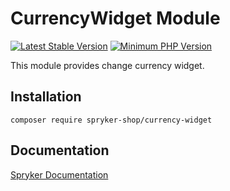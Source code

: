 # CurrencyWidget Module
[![Latest Stable Version](https://poser.pugx.org/spryker-shop/currency-widget/v/stable.svg)](https://packagist.org/packages/spryker-shop/currency-widget)
[![Minimum PHP Version](https://img.shields.io/badge/php-%3E%3D%208.3-8892BF.svg)](https://php.net/)

This module provides change currency widget.

## Installation

```
composer require spryker-shop/currency-widget
```

## Documentation

[Spryker Documentation](https://docs.spryker.com)
